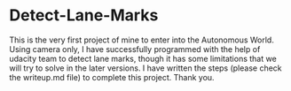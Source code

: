 # Detect-Lane-Marks
This is the very first project of mine to enter into the Autonomous World. Using camera only, I have successfully programmed with the help of udacity team to detect lane marks, though it has some limitations that we will try to solve in the later versions. I have written the steps (please check the writeup.md file) to complete this project. Thank you.

